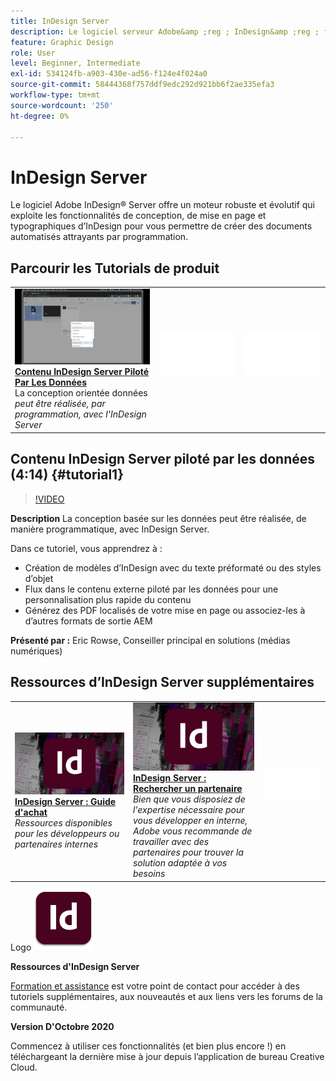 ```yaml
---
title: InDesign Server
description: Le logiciel serveur Adobe&amp ;reg ; InDesign&amp ;reg ; fournit un Adobe robuste et évolutif qui exploite les fonctionnalités de conception, de mise en page et typographiques d'InDesign pour vous permettre de créer des documents automatisés attrayants par programmation
feature: Graphic Design
role: User
level: Beginner, Intermediate
exl-id: 534124fb-a903-430e-ad56-f124e4f024a0
source-git-commit: 58444368f757ddf9edc292d921bb6f2ae335efa3
workflow-type: tm+mt
source-wordcount: '250'
ht-degree: 0%

---
```


# InDesign Server

Le logiciel Adobe InDesign® Server offre un moteur robuste et évolutif qui exploite les fonctionnalités de conception, de mise en page et typographiques d’InDesign pour vous permettre de créer des documents automatisés attrayants par programmation.

## Parcourir les Tutorials de produit

<table style="table-layout:fixed">
<tr>
 <td>
   <a href="indesignserver.md#tutorial1">
      <img alt="Contenu d’InDesign Server piloté par les données" src="../assets/dataDriven-InDesign-Server-Content.jpg" />
   </a>
    <div>
   <a href="indesignserver.md#tutorial1"><strong>Contenu InDesign Server Piloté Par Les Données</strong></a>
    </div>
    La conception orientée données <em>peut être réalisée, par programmation, avec l'InDesign Server</em>
    <br>
  </td>
  <td>
    <img alt="Espaceur" src="../assets/Whitespacer.png" />
    <div>
    <br>
  </td>
  <td>
    <img alt="Espaceur" src="../assets/Whitespacer.png" />
    <div>
    <br>
  </td>
</tr>
</table>

## Contenu InDesign Server piloté par les données (4:14) {#tutorial1}

>[!VIDEO](https://video.tv.adobe.com/v/326901?hidetitle=true)

**Description**
La conception basée sur les données peut être réalisée, de manière programmatique, avec InDesign Server.

Dans ce tutoriel, vous apprendrez à :
* Création de modèles d’InDesign avec du texte préformaté ou des styles d’objet
* Flux dans le contenu externe piloté par les données pour une personnalisation plus rapide du contenu
* Générez des PDF localisés de votre mise en page ou associez-les à d’autres formats de sortie AEM

**Présenté par :**
Eric Rowse, Conseiller principal en solutions (médias numériques)

## Ressources d’InDesign Server supplémentaires

<table>
<tr>
 <td>
   <a href="https://www.adobe.com/products/indesignserver/buying-guide.html">
      <img alt="InDesign Server : Guide d’achat" src="../assets/IDS_Thumbnail.jpg" />
   </a>
    <div>
   <a href="https://www.adobe.com/products/indesignserver/buying-guide.html"><strong>InDesign Server : Guide d'achat</strong></a>
    </div>
    <em>Ressources disponibles pour les développeurs ou partenaires internes</em>
    <br>
  </td>
  <td>
   <a href="https://www.adobe.com/products/indesignserver/partner.html">
      <img alt="InDesign Server : Rechercher un partenaire" src="../assets/IDS_Thumbnail.jpg" />
   </a>
    <div>
   <a href="https://www.adobe.com/products/indesignserver/partner.html"><strong>InDesign Server : Rechercher un partenaire</strong></a>
    </div>
    <em>Bien que vous disposiez de l'expertise nécessaire pour vous développer en interne, Adobe vous recommande de travailler avec des partenaires pour trouver la solution adaptée à vos besoins</em>
    <br>
  </td>
  <td>
    <img alt="Espaceur" src="../assets/Whitespacer.png" />
    <div>
    <br>
  </td>
</tr>
</table>

Logo ![InDesign Server](../assets/id_server_appicon_96.png)

**Ressources d&#39;InDesign Server**

[Formation et assistance](https://www.adobe.com/products/indesignserver.html) est votre point de contact pour accéder à des tutoriels supplémentaires, aux nouveautés et aux liens vers les forums de la communauté.

**Version D&#39;Octobre 2020**

Commencez à utiliser ces fonctionnalités (et bien plus encore !) en téléchargeant la dernière mise à jour depuis l’application de bureau Creative Cloud.
